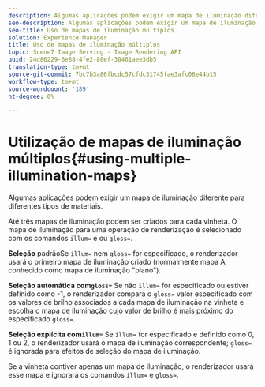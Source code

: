 ```yaml
---
description: Algumas aplicações podem exigir um mapa de iluminação diferente para diferentes tipos de materiais.
seo-description: Algumas aplicações podem exigir um mapa de iluminação diferente para diferentes tipos de materiais.
seo-title: Uso de mapas de iluminação múltiplos
solution: Experience Manager
title: Uso de mapas de iluminação múltiplos
topic: Scene7 Image Serving - Image Rendering API
uuid: 24d86229-6e88-4fe2-80ef-30461aee3db5
translation-type: tm+mt
source-git-commit: 7bc7b3a86fbcdc57cfdc31745fae3afc06e44b15
workflow-type: tm+mt
source-wordcount: '189'
ht-degree: 0%

---
```



# Utilização de mapas de iluminação múltiplos{#using-multiple-illumination-maps}

Algumas aplicações podem exigir um mapa de iluminação diferente para diferentes tipos de materiais.

Até três mapas de iluminação podem ser criados para cada vinheta. O mapa de iluminação para uma operação de renderização é selecionado com os comandos `illum=` e ou `gloss=`.

**Seleção** padrãoSe  `illum=` nem  `gloss=` for especificado, o renderizador usará o primeiro mapa de iluminação criado (normalmente mapa A, conhecido como mapa de iluminação &quot;plano&quot;).

**Seleção automática com`gloss=`** Se não  `illum=` for especificado ou estiver definido como -1, o renderizador compara o  `gloss=` valor especificado com os valores de brilho associados a cada mapa de iluminação na vinheta e escolha o mapa de iluminação cujo valor de brilho é mais próximo do especificado  `gloss=`.

**Seleção explícita com`illum=`** Se  `illum=` for especificado e definido como 0, 1 ou 2, o renderizador usará o mapa de iluminação correspondente;  `gloss=` é ignorada para efeitos de seleção do mapa de iluminação.

Se a vinheta contiver apenas um mapa de iluminação, o renderizador usará esse mapa e ignorará os comandos `illum=` e `gloss=`.
